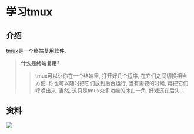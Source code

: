 # 学习tmux

## 介绍

[tmux](http://tmux.github.io/)是一个终端复用软件.

> **什么是终端复用?**
>> tmux可以让你在一个终端里, 打开好几个程序, 在它们之间切换相当方便.
>> 你也可以随时把它们放到后台运行, 当有需要的时候, 再把它们呼唤出来.
>> 当然, 这只是tmux众多功能的冰山一角. 好戏还在后头...

## 资料

[![](https://imagery.pragprog.com/products/291/bhtmux_mediumcover.jpg)](https://pragprog.com/book/bhtmux/tmux)
